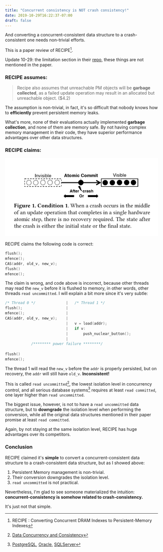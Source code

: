 ```yaml
---
title: "Concurrent consistency is NOT crash consistency!"
date: 2019-10-29T16:22:37-07:00
draft: false
---
```

And converting a concurrent-consistent data structure to a crash-consistent one needs non-trivial efforts.  

This is a paper review of RECIPE[^1].

Update 10-29: 
the limitation section in their [repo](https://github.com/utsaslab/RECIPE#limitations), these things are not mentioned in the paper.

### RECIPE assumes:

> Recipe also assumes that unreachable PM objects will be **garbage collected**, as a failed update operation may result in an allocated but unreachable object. ($4.2)

The assumption is non-trivial, in fact,
it's so difficult that nobody knows how to **efficiently** prevent persistent memory leaks.

What's more, none of their evaluations actually implemented **garbage collection**, and none of them are memory safe.
By not having complex memory management in their code, they have superior performance advantages over other data structures. 



### RECIPE claims:

![](/img/recipe_cond_1.png)

RECIPE claims the following code is correct:

```c++
flush();
mfence();
CAS(addr, old_v, new_v);
flush()
mfence();
```
The claim is wrong, and code above is incorrect, 
because other threads may read the `new_v` before it is flushed to memory,
in other words, other threads `read uncommitted`. 
I will explain a bit more since it's very subtle:
```c++
/* Thread 0 */              |   /* Thread 1 */
flush();                    |
mfence();                   |
CAS(addr, old_v, new_v);    |
                            |   v = load(addr);
                            |   if v:
                            |       push_nuclear_button();
                            |
            /******** power failure ********/ 

flush()
mfence();
```

The thread 1 will read the `new_v` before the `addr` is properly persisted, 
but on recovery, the `addr` will still have `old_v`. 
**Inconsistent!**

This is called `read uncommitted`[^2], the lowest isolation level in concurrency control, 
and all serious database systems[^3] requires at least `read committed`, one layer higher than `read uncommitted`.

The biggest issue, however, is not to have a `read uncommitted` data structure, 
but to **downgrade** the isolation level when performing the conversion,
while all the original data structures mentioned in their paper promise at least `read committed`. 

Again, by not staying at the same isolation level, RECIPE has huge advantages over its competitors.

### Conclusion

RECIPE claimed it's **simple** to convert a concurrent-consistent data structure to a crash-consistent data structure, but as I showed above:

1. Persistent Memory management is non-trivial.
3. Their conversion downgrades the isolation level.
2. `read uncommitted` is not practical. 

Nevertheless, I'm glad to see someone materialized the intuition: 
**concurrent-consistency is somehow related to crash-consistency.**

It's just not that simple. 


[^1]: RECIPE : Converting Concurrent DRAM Indexes to Persistent-Memory Indexes
[^2]: [Data Concurrency and Consistency](https://docs.oracle.com/cd/B28359_01/server.111/b28318/consist.htm#CNCPT020)
[^3]: [PostgreSQL](https://www.postgresql.org/docs/9.1/transaction-iso.html), [Oracle](https://docs.oracle.com/cd/B28359_01/server.111/b28318/consist.htm#CNCPT221), [SQLServer](https://docs.microsoft.com/en-us/sql/t-sql/statements/set-transaction-isolation-level-transact-sql?view=sql-server-ver15)
